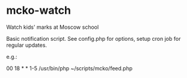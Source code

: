 mcko-watch
==========

Watch kids' marks at Moscow school

Basic notification script. See config.php for options, setup cron job for regular updates.

e.g.:

00      18      *       *       1-5     /usr/bin/php ~/scripts/mcko/feed.php

